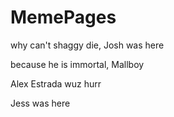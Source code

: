# MemePages

why can't shaggy die, Josh was here

because he is immortal, Mallboy

Alex Estrada wuz hurr

Jess was here
